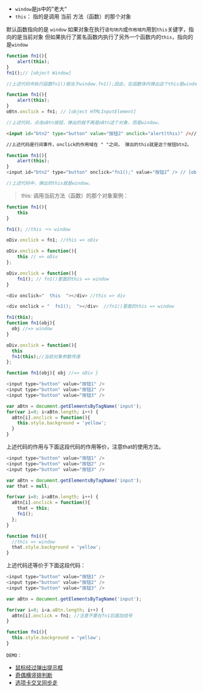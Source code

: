 - `window`是js中的”老大“
- `this`： 指的是调用 当前 方法（函数）的那个对象

默认函数指向的是 `window`
如果对象在执行`语句块内`或`作用域内`用到`this`关键字，指向的是当前对象
但如果执行了匿名函数内执行了另外一个函数内的`this`，指向的是`window`

<!-- more -->

```js
function fn1(){
    alert(this);
}
fn1();// [object Window]

//上述代码中执行函数fn1()相当于window.fn1();因此，在函数体内弹出这个this是window。
```

```js
function fn1(){
    alert(this);
}
oBtn.onclick = fn1; // [object HTMLInputElement]

//上述代码，点击oBtn按钮，弹出的就不再是oBtn这个对象，而是window。
```

```html
<input id="btn2" type="button" value="按钮2" onclick="alert(this)" />// [object HTMLInputElement]

//上述代码是行间事件，onclick的作用域在 " "之间， 弹出的this就是这个按钮btn2。
```

```js
function fn1(){
    alert(this);
}
<input id="btn2" type="button" onclick="fn1();" value="按钮2” /> // [object Window]

//上述代码中，弹出的this就是window。
```

> this: 调用当前方法（函数）的那个对象案例：

```js
function fn1(){
    this
}

fn1(); //this ＝> window

oDiv.onclick = fn1; //this => oDiv

oDiv.onclick = function(){
    this // => oDiv
};

oDiv.onclick = function(){
    fn1(); // fn1()里面的this => window
}

<div onclick="  this  "></div> //this => div

<div onclick = "  fn1();  "></div>  //fn1()里面的this => window
```

```js
fn1(this);
function fn1(obj){
  obj //=> window
}

oDiv.onclick = function(){
  this
  fn1(this);//当前对象参数传递
};

function fn1(obj){ obj //=> oDiv }
```

```js
<input type="button" value="按钮1" />
<input type="button" value="按钮2" />
<input type="button" value="按钮3" />

var aBtn = document.getElementsByTagName('input');
for(var i=0; i<aBtn.length; i++) {
  aBtn[i].onclick = function(){
    this.style.background = 'yellow';
  }
}
```

  上述代码的作用与下面这段代码的作用等价，注意that的使用方法。

```js
<input type="button" value="按钮1" />
<input type="button" value="按钮2" />
<input type="button" value="按钮3" />

var aBtn = document.getElementsByTagName('input');
var that = null;

for(var i=0; i<aBtn.length; i++) {
  aBtn[i].onclick = function(){
    that = this;
    fn1();
  };
}

function fn1(){
  //this => window
  that.style.background = 'yellow';
}
```
  上述代码还等价于下面这段代码：

```js
<input type="button" value="按钮1" />
<input type="button" value="按钮2" />
<input type="button" value="按钮3" />

var aBtn = document.getElementsByTagName('input');

for(var i=0; i<a.aBtn.length; i++) {
  aBtn[i].onclick = fn1; //注意不要在fn1后面加括号
}

function fn1(){
  this.style.background = 'yellow';
}
```

`DEMO：`
- [鼠标经过弹出提示框](http://sandbox.runjs.cn/show/39i8mast)
- [奇偶横竖排判断](view-source:http://sandbox.runjs.cn/show/j4fajpjx)
- [选项卡交叉同步走](http://sandbox.runjs.cn/show/w2k1b77g)


